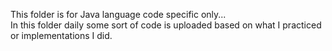  This folder is for Java language code specific only...<br>
In this folder daily some sort of code is uploaded based on what I practiced or implementations I did.
